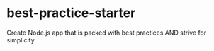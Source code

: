 # best-practice-starter
Create Node.js app that is packed with best practices AND strive for simplicity
